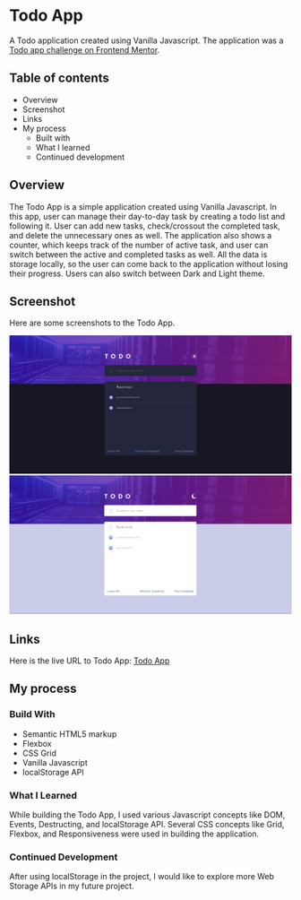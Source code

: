 # Todo App

A Todo application created using Vanilla Javascript. The application was a [Todo app challenge on Frontend Mentor](https://www.frontendmentor.io/challenges/todo-app-Su1_KokOW). 

## Table of contents

- Overview
- Screenshot
- Links
- My process
  - Built with
  - What I learned
  - Continued development

## Overview
The Todo App is a simple application created using Vanilla Javascript. In this app, user can manage their day-to-day task by creating a todo list and following it. User can add new tasks, check/crossout the completed task, and delete the unnecessary ones as well. The application also shows a counter, which keeps track of the number of active task, and user can switch between the active and completed tasks as well. All the data is storage locally, so the user can come back to the application without losing their progress. Users can also switch between Dark and Light theme. 

## Screenshot
Here are some screenshots to the Todo App.

![Desktop View in Dark Theme](./Screenshots/dark-desktop-view.png)
![Desktop View in Light Theme](./Screenshots/light-desktop-view.png)

## Links
Here is the live URL to Todo App: [Todo App](https://todo-qph3rfgsl-d3monvikings-projects.vercel.app/)

## My process
### Build With 
- Semantic HTML5 markup
- Flexbox
- CSS Grid
- Vanilla Javascript
- localStorage API

### What I Learned
While building the Todo App, I used various Javascript concepts like DOM, Events, Destructing, and localStorage API. Several CSS concepts like Grid, Flexbox, and Responsiveness were used in building the application.

### Continued Development
After using localStorage in the project, I would like to explore more Web Storage APIs in my future project. 
